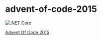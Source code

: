 # advent-of-code-2015

[![.NET Core](https://github.com/LittleAndi/advent-of-code-2015/actions/workflows/dotnet-core.yml/badge.svg)](https://github.com/LittleAndi/advent-of-code-2015/actions/workflows/dotnet-core.yml)

[Advent Of Code 2015](https://adventofcode.com/2015)
